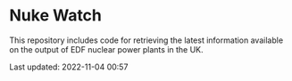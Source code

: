 # Nuke Watch

This repository includes code for retrieving the latest information available on the output of EDF nuclear power plants in the UK.

Last updated: 2022-11-04 00:57